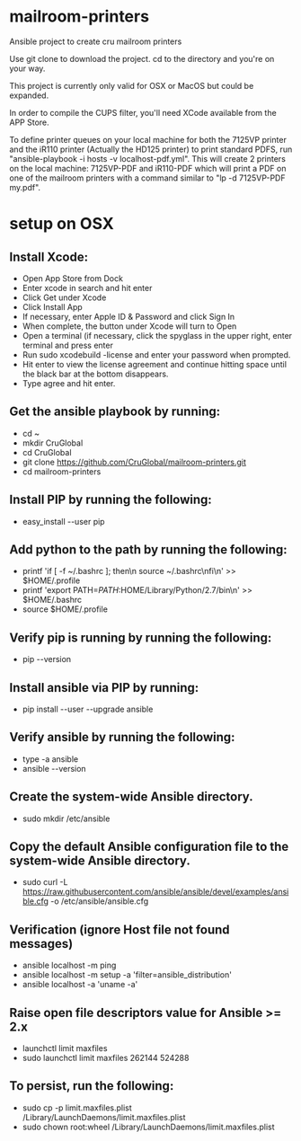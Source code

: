# mailroom-printers
Ansible project to create cru mailroom printers

Use git clone to download the project.
cd to the directory and you're on your way.

This project is currently only valid for OSX or MacOS but could be expanded.

In order to compile the CUPS filter, you'll need XCode available from the APP Store.

To define printer queues on your local machine for both the 7125VP printer and the iR110 printer (Actually the HD125 printer) to print standard PDFS, run "ansible-playbook -i hosts -v localhost-pdf.yml". This will create 2 printers on the local machine: 7125VP-PDF and iR110-PDF which will print a PDF on one of the mailroom printers with a command similar to "lp -d 7125VP-PDF my.pdf".
# setup on OSX
## Install Xcode:  
  * Open App Store from Dock  
  * Enter xcode in search and hit enter  
  * Click Get under Xcode  
  * Click Install App  
  * If necessary, enter Apple ID & Password and click Sign In  
  * When complete, the button under Xcode will turn to Open  
  * Open a terminal (if necessary, click the spyglass in the upper right, enter terminal and press enter  
  * Run sudo xcodebuild -license and enter your password when prompted.  
  * Hit enter to view the license agreement and continue hitting space until the black bar at the bottom disappears.  
  * Type agree and hit enter.

## Get the ansible playbook by running:  
  * cd ~  
  * mkdir CruGlobal  
  * cd CruGlobal  
  * git clone https://github.com/CruGlobal/mailroom-printers.git  
  * cd mailroom-printers

## Install PIP by running the following:  
  * easy_install --user pip

## Add python to the path by running the following:  
  * printf 'if [ -f ~/.bashrc ]; then\n  source ~/.bashrc\nfi\n' >> $HOME/.profile  
  * printf 'export PATH=$PATH:$HOME/Library/Python/2.7/bin\n' >> $HOME/.bashrc  
  * source $HOME/.profile

## Verify pip is running by running the following:  
  * pip --version

## Install ansible via PIP by running:  
  * pip install --user --upgrade ansible

## Verify ansible by running the following:  
  * type -a ansible  
  * ansible --version

## Create the system-wide Ansible directory.  
  * sudo mkdir /etc/ansible

## Copy the default Ansible configuration file to the system-wide Ansible directory.  
  * sudo curl -L https://raw.githubusercontent.com/ansible/ansible/devel/examples/ansible.cfg -o /etc/ansible/ansible.cfg

## Verification (ignore Host file not found messages)  
  * ansible localhost -m ping  
  * ansible localhost -m setup -a 'filter=ansible_distribution'  
  * ansible localhost -a 'uname -a'

## Raise open file descriptors value for Ansible >= 2.x  
  * launchctl limit maxfiles  
  * sudo launchctl limit maxfiles 262144 524288

## To persist, run the following:  
  * sudo cp -p limit.maxfiles.plist /Library/LaunchDaemons/limit.maxfiles.plist  
  * sudo chown root:wheel /Library/LaunchDaemons/limit.maxfiles.plist  
